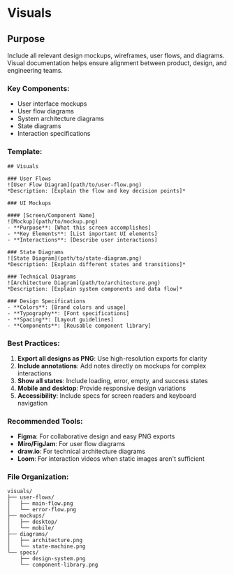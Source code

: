 # Visuals

## Purpose
Include all relevant design mockups, wireframes, user flows, and diagrams. Visual documentation helps ensure alignment between product, design, and engineering teams.

### Key Components:
- User interface mockups
- User flow diagrams
- System architecture diagrams
- State diagrams
- Interaction specifications

### Template:
```
## Visuals

### User Flows
![User Flow Diagram](path/to/user-flow.png)
*Description: [Explain the flow and key decision points]*

### UI Mockups

#### [Screen/Component Name]
![Mockup](path/to/mockup.png)
- **Purpose**: [What this screen accomplishes]
- **Key Elements**: [List important UI elements]
- **Interactions**: [Describe user interactions]

### State Diagrams
![State Diagram](path/to/state-diagram.png)
*Description: [Explain different states and transitions]*

### Technical Diagrams
![Architecture Diagram](path/to/architecture.png)
*Description: [Explain system components and data flow]*

### Design Specifications
- **Colors**: [Brand colors and usage]
- **Typography**: [Font specifications]
- **Spacing**: [Layout guidelines]
- **Components**: [Reusable component library]
```

### Best Practices:
1. **Export all designs as PNG**: Use high-resolution exports for clarity
2. **Include annotations**: Add notes directly on mockups for complex interactions
3. **Show all states**: Include loading, error, empty, and success states
4. **Mobile and desktop**: Provide responsive design variations
5. **Accessibility**: Include specs for screen readers and keyboard navigation

### Recommended Tools:
- **Figma**: For collaborative design and easy PNG exports
- **Miro/FigJam**: For user flow diagrams
- **draw.io**: For technical architecture diagrams
- **Loom**: For interaction videos when static images aren't sufficient

### File Organization:
```
visuals/
├── user-flows/
│   ├── main-flow.png
│   └── error-flow.png
├── mockups/
│   ├── desktop/
│   └── mobile/
├── diagrams/
│   ├── architecture.png
│   └── state-machine.png
└── specs/
    ├── design-system.png
    └── component-library.png
```